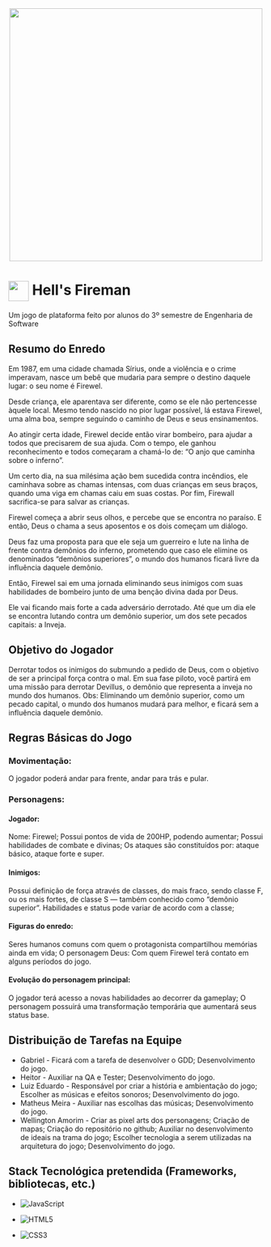 <div align="center">
  <img src="https://github.com/user-attachments/assets/05ac1f62-f079-4491-b1b9-781d02cdb459" width="500px"/>
</div>

<h1>
  <img src="https://github.com/user-attachments/assets/a46225c9-d589-418a-8c67-596e585aa822" width="40" style="vertical-align: middle;" />
  Hell's Fireman
</h1>


Um jogo de plataforma feito por alunos do 3º semestre de Engenharia de Software

## Resumo do Enredo
Em 1987, em uma cidade chamada Sírius, onde a violência e o crime imperavam, nasce um bebê que mudaria para sempre o destino daquele lugar: o seu nome é Firewel.

Desde criança, ele aparentava ser diferente, como se ele não pertencesse àquele local. Mesmo tendo nascido no pior lugar possível, lá estava Firewel, uma alma boa, sempre seguindo o caminho de Deus e seus ensinamentos.

Ao atingir certa idade, Firewel decide então virar bombeiro, para ajudar a todos que precisarem de sua ajuda. Com o tempo, ele ganhou reconhecimento e todos começaram a chamá-lo de: “O anjo que caminha sobre o inferno”. 

Um certo dia, na sua milésima ação bem sucedida contra incêndios, ele caminhava sobre as chamas intensas, com duas crianças em seus braços, quando uma viga em chamas caiu em suas costas. Por fim, Firewall sacrifica-se para salvar as crianças.

Firewel começa a abrir seus olhos, e percebe que se encontra no paraíso. E então, Deus o chama a seus aposentos e os dois começam um diálogo.

Deus faz uma proposta para que ele seja um guerreiro e lute na linha de frente contra demônios do inferno, prometendo que caso ele elimine os denominados “demônios superiores”, o mundo dos humanos ficará livre da influência daquele demônio.

Então, Firewel sai em uma jornada eliminando seus inimigos com suas habilidades de bombeiro junto de uma benção divina dada por Deus.

Ele vai ficando mais forte a cada adversário derrotado. Até que um dia ele se encontra lutando contra um demônio superior, um dos sete pecados capitais: a Inveja.

## Objetivo do Jogador
Derrotar todos os inimigos do submundo a pedido de Deus, com o objetivo de ser a principal força contra o mal. Em sua fase piloto, você partirá em uma missão para derrotar Devillus, o demônio que representa a inveja no mundo dos humanos.
Obs: Eliminando um demônio superior, como um pecado capital, o mundo dos humanos mudará para melhor, e ficará sem a influência daquele demônio.

## Regras Básicas do Jogo
### Movimentação:
O jogador poderá andar para frente, andar para trás e pular.
### Personagens:	
#### Jogador:
  Nome: Firewel;
  Possui pontos de vida de 200HP, podendo aumentar;
  Possui habilidades de combate e divinas;
  Os ataques são constituídos por: ataque básico, ataque forte e super.
#### Inimigos:
  Possui definição de força através de classes, do mais fraco, sendo classe F, ou os mais fortes, de classe S — também conhecido como “demônio superior”.
  Habilidades e status pode variar de acordo com a classe;
#### Figuras do enredo:
  Seres humanos comuns com quem o protagonista compartilhou memórias ainda em vida;
  O personagem Deus: Com quem Firewel terá contato em alguns períodos do jogo.	
#### Evolução do personagem principal:
  O jogador terá acesso a novas habilidades ao decorrer da gameplay;
  O personagem possuirá uma transformação temporária que aumentará seus status base.


## Distribuição de Tarefas na Equipe
- Gabriel - Ficará com a tarefa de desenvolver o GDD; Desenvolvimento do jogo.
- Heitor - Auxiliar na QA e Tester; Desenvolvimento do jogo.
- Luiz Eduardo - Responsável por criar a história e ambientação do jogo; Escolher as músicas e efeitos sonoros; Desenvolvimento do jogo.
- Matheus Meira - Auxiliar nas escolhas das músicas; Desenvolvimento do jogo.
- Wellington Amorim - Criar as pixel arts dos personagens; Criação de mapas; Criação do repositório no github; Auxiliar no desenvolvimento de ideais na trama do jogo; Escolher tecnologia a serem utilizadas na arquitetura do jogo; Desenvolvimento do jogo.


## Stack Tecnológica pretendida (Frameworks, bibliotecas, etc.)
- ![JavaScript](https://img.shields.io/badge/javascript-%23323330.svg?style=for-the-badge&logo=javascript&logoColor=%23F7DF1E)

- ![HTML5](https://img.shields.io/badge/html5-%23E34F26.svg?style=for-the-badge&logo=html5&logoColor=white)

- ![CSS3](https://img.shields.io/badge/css3-%231572B6.svg?style=for-the-badge&logo=css3&logoColor=white)

